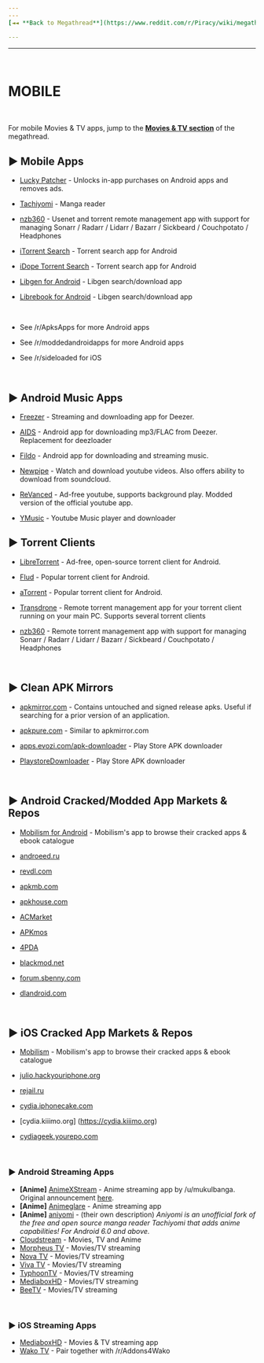 ```yaml
---
---
[◄◄ **Back to Megathread**](https://www.reddit.com/r/Piracy/wiki/megathread)

---
```

---

&nbsp;





# MOBILE

&nbsp;






For mobile Movies & TV apps, jump to the [**Movies & TV section**](https://www.reddit.com/r/Piracy/wiki/megathread/movies_and_tv) of the megathread.

## ► Mobile Apps


* [Lucky Patcher](https://www.luckypatchers.com/) - Unlocks in-app purchases on Android apps and removes ads.

* [Tachiyomi](https://github.com/inorichi/tachiyomi) - Manga reader

* [nzb360](https://play.google.com/store/apps/details?id=com.kevinforeman.nzb360) - Usenet and torrent remote management app with support for managing Sonarr / Radarr / Lidarr / Bazarr / Sickbeard / Couchpotato / Headphones

* [iTorrent Search](https://play.google.com/store/apps/details?id=com.icodelife.itorrentsearch) - Torrent search app for Android

* [iDope Torrent Search](https://idope.se/apk/down.html) - Torrent search app for Android

* [Libgen for Android](https://github.com/manuelvargastapia/libgen_mobile_app) - Libgen search/download app

* [Librebook for Android](https://github.com/bagaswastu/librebook) - Libgen search/download app

&nbsp;


* See /r/ApksApps for more Android apps

* See /r/moddedandroidapps for more Android apps

* See /r/sideloaded for iOS


&nbsp;






## ► Android Music Apps

* [Freezer](https://files.freezer.life) - Streaming and downloading app for Deezer.

* [AIDS](/r/deemix) - Android app for downloading mp3/FLAC from Deezer. Replacement for deezloader

* [Fildo](https://fildo.net/android/en/) - Android app for downloading and streaming music.

* [Newpipe](https://newpipe.schabi.org/) - Watch and download youtube videos. Also offers ability to download from soundcloud.

* [ReVanced](https://github.com/revanced) - Ad-free youtube, supports background play. Modded version of the official youtube app.

* [YMusic](https://forum.xda-developers.com/android/apps-games/app-youtube-music-sound-stream-youtubes-t3399722) - Youtube Music player and downloader
&nbsp;






## ► Torrent Clients

* [LibreTorrent](https://play.google.com/store/apps/details?id=org.proninyaroslav.libretorrent) - Ad-free, open-source torrent client for Android.

* [Flud](https://play.google.com/store/apps/details?id=com.delphicoder.flud) - Popular torrent client for Android.

* [aTorrent](https://play.google.com/store/apps/details?id=com.mobilityflow.torrent) - Popular torrent client for Android.

* [Transdrone](https://f-droid.org/packages/org.transdroid.full/) - Remote torrent management app for your torrent client running on your main PC. Supports several torrent clients

* [nzb360](https://play.google.com/store/apps/details?id=com.kevinforeman.nzb360) - Remote torrent management app with support for managing Sonarr / Radarr / Lidarr / Bazarr / Sickbeard / Couchpotato / Headphones

&nbsp;







## ► Clean APK Mirrors

* [apkmirror.com](https://www.apkmirror.com/) - Contains untouched and signed release apks. Useful if searching for a prior version of an application.

* [apkpure.com](https://apkpure.com/) - Similar to apkmirror.com

* [apps.evozi.com/apk-downloader](http://apps.evozi.com/apk-downloader/) - Play Store APK downloader

* [PlaystoreDownloader](https://github.com/ClaudiuGeorgiu/PlaystoreDownloader) - Play Store APK downloader

&nbsp;








## ► Android Cracked/Modded App Markets & Repos

* [Mobilism for Android](https://forum.mobilism.org/viewtopic.php?f=398&t=214777) - Mobilism's app to browse their cracked apps & ebook catalogue

* [androeed.ru](https://www.androeed.ru)

* [revdl.com](https://www.revdl.com/)

* [apkmb.com](https://apkmb.com/)

* [apkhouse.com](https://apkhouse.com/)

* [ACMarket](https://acmarket.net/)

* [APKmos](https://apkmos.com/)

* [4PDA](https://4pda.ru/forum/)

* [blackmod.net](https://blackmod.net/)

* [forum.sbenny.com](https://forum.sbenny.com/)

* [dlandroid.com](https://dlandroid.com/)

&nbsp;








## ► iOS Cracked App Markets & Repos

* [Mobilism](https://forum.mobilism.org/viewforum.php?f=1&sid=de0c8bc8562b4de21af5092ee62b8a86) - Mobilism's app to browse their cracked apps & ebook catalogue

* [julio.hackyouriphone.org](https://julio.hackyouriphone.org)

* [rejail.ru](https://rejail.ru/)

* [cydia.iphonecake.com](https://cydia.iphonecake.com)

* [cydia.kiiimo.org]
(https://cydia.kiiimo.org)

* [cydiageek.yourepo.com](https://cydiageek.yourepo.com/)

&nbsp;

### ► **Android Streaming Apps**

* **[Anime]** [AnimeXStream](https://github.com/mukul500/AnimeXStream/) - Anime streaming app by /u/mukulbanga. Original announcement [here](https://www.reddit.com/r/Piracy/comments/fsfmec/anime_streaming_app_zero_ads/).
* **[Anime]** [Animeglare](https://animeglare.xyz/) - Anime streaming app
* **[Anime]** [aniyomi](https://github.com/jmir1/aniyomi) - (their own description) *Aniyomi is an unofficial fork of the free and open source manga reader Tachiyomi that adds anime capabilities! For Android 6.0 and above.*
* [Cloudstream](https://cloudstream-cf.ipns.4everland.io/) - Movies, TV and Anime
* [Morpheus TV](https://www.morpheustvhd.com/) - Movies/TV streaming
* [Nova TV](https://novatv.app/) - Movies/TV streaming
* [Viva TV](https://vivatv.io/) - Movies/TV streaming
* [TyphoonTV](https://www.typhoontv.me/) - Movies/TV streaming
* [MediaboxHD](https://mediaboxhd.net/) - Movies/TV streaming
* [BeeTV](https://beetvapk.net/) - Movies/TV streaming

&nbsp;






### ► iOS Streaming Apps
* [MediaboxHD](https://mediaboxhd.net/) - Movies & TV streaming app
* [Wako TV](https://apps.apple.com/us/app/wako-tv/id1456393880) - Pair together with /r/Addons4Wako